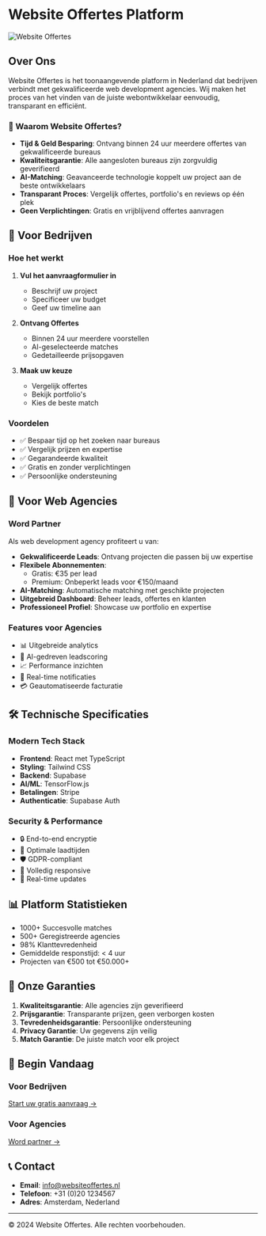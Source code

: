 # Website Offertes Platform

![Website Offertes](https://images.unsplash.com/photo-1460925895917-afdab827c52f?auto=format&fit=crop&q=80&w=2000&h=500)

## Over Ons

Website Offertes is het toonaangevende platform in Nederland dat bedrijven verbindt met gekwalificeerde web development agencies. Wij maken het proces van het vinden van de juiste webontwikkelaar eenvoudig, transparant en efficiënt.

### 🚀 Waarom Website Offertes?

- **Tijd & Geld Besparing**: Ontvang binnen 24 uur meerdere offertes van gekwalificeerde bureaus
- **Kwaliteitsgarantie**: Alle aangesloten bureaus zijn zorgvuldig geverifieerd
- **AI-Matching**: Geavanceerde technologie koppelt uw project aan de beste ontwikkelaars
- **Transparant Proces**: Vergelijk offertes, portfolio's en reviews op één plek
- **Geen Verplichtingen**: Gratis en vrijblijvend offertes aanvragen

## 🎯 Voor Bedrijven

### Hoe het werkt

1. **Vul het aanvraagformulier in**
   - Beschrijf uw project
   - Specificeer uw budget
   - Geef uw timeline aan

2. **Ontvang Offertes**
   - Binnen 24 uur meerdere voorstellen
   - AI-geselecteerde matches
   - Gedetailleerde prijsopgaven

3. **Maak uw keuze**
   - Vergelijk offertes
   - Bekijk portfolio's
   - Kies de beste match

### Voordelen

- ✅ Bespaar tijd op het zoeken naar bureaus
- ✅ Vergelijk prijzen en expertise
- ✅ Gegarandeerde kwaliteit
- ✅ Gratis en zonder verplichtingen
- ✅ Persoonlijke ondersteuning

## 💼 Voor Web Agencies

### Word Partner

Als web development agency profiteert u van:

- **Gekwalificeerde Leads**: Ontvang projecten die passen bij uw expertise
- **Flexibele Abonnementen**: 
  - Gratis: €35 per lead
  - Premium: Onbeperkt leads voor €150/maand
- **AI-Matching**: Automatische matching met geschikte projecten
- **Uitgebreid Dashboard**: Beheer leads, offertes en klanten
- **Professioneel Profiel**: Showcase uw portfolio en expertise

### Features voor Agencies

- 📊 Uitgebreide analytics
- 🤖 AI-gedreven leadscoring
- 📈 Performance inzichten
- 📱 Real-time notificaties
- 💳 Geautomatiseerde facturatie

## 🛠 Technische Specificaties

### Modern Tech Stack

- **Frontend**: React met TypeScript
- **Styling**: Tailwind CSS
- **Backend**: Supabase
- **AI/ML**: TensorFlow.js
- **Betalingen**: Stripe
- **Authenticatie**: Supabase Auth

### Security & Performance

- 🔒 End-to-end encryptie
- 🚀 Optimale laadtijden
- 🛡️ GDPR-compliant
- 📱 Volledig responsive
- 🔄 Real-time updates

## 📊 Platform Statistieken

- 1000+ Succesvolle matches
- 500+ Geregistreerde agencies
- 98% Klanttevredenheid
- Gemiddelde responstijd: < 4 uur
- Projecten van €500 tot €50.000+

## 🤝 Onze Garanties

1. **Kwaliteitsgarantie**: Alle agencies zijn geverifieerd
2. **Prijsgarantie**: Transparante prijzen, geen verborgen kosten
3. **Tevredenheidsgarantie**: Persoonlijke ondersteuning
4. **Privacy Garantie**: Uw gegevens zijn veilig
5. **Match Garantie**: De juiste match voor elk project

## 🎉 Begin Vandaag

### Voor Bedrijven
[Start uw gratis aanvraag →](https://fascinating-daifuku-630287.netlify.app/quote)

### Voor Agencies
[Word partner →](https://fascinating-daifuku-630287.netlify.app/register)

## 📞 Contact

- **Email**: info@websiteoffertes.nl
- **Telefoon**: +31 (0)20 1234567
- **Adres**: Amsterdam, Nederland

---

© 2024 Website Offertes. Alle rechten voorbehouden.